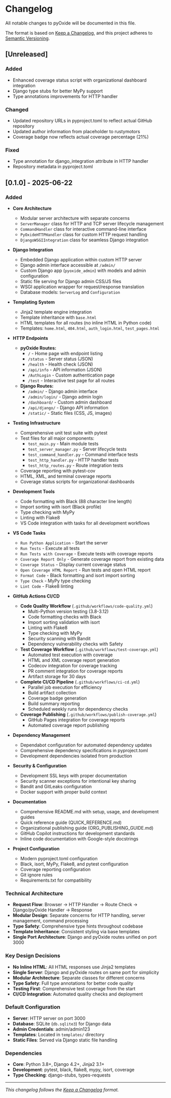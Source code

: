 # Changelog

All notable changes to pyOxide will be documented in this file.

The format is based on [Keep a Changelog](https://keepachangelog.com/en/1.0.0/),
and this project adheres to [Semantic Versioning](https://semver.org/spec/v2.0.0.html).

## [Unreleased]

### Added
- Enhanced coverage status script with organizational dashboard integration
- Django type stubs for better MyPy support
- Type annotations improvements for HTTP handler

### Changed
- Updated repository URLs in pyproject.toml to reflect actual GitHub repository
- Updated author information from placeholder to rustymotors
- Coverage badge now reflects actual coverage percentage (21%)

### Fixed
- Type annotation for django_integration attribute in HTTP handler
- Repository metadata in pyproject.toml

## [0.1.0] - 2025-06-22

### Added
- **Core Architecture**
  - Modular server architecture with separate concerns
  - `ServerManager` class for HTTP and TCP server lifecycle management
  - `CommandHandler` class for interactive command-line interface
  - `PyOxideHTTPHandler` class for custom HTTP request handling
  - `DjangoWSGIIntegration` class for seamless Django integration

- **Django Integration**
  - Embedded Django application within custom HTTP server
  - Django admin interface accessible at `/admin/`
  - Custom Django app (`pyoxide_admin`) with models and admin configuration
  - Static file serving for Django admin CSS/JS files
  - WSGI application wrapper for request/response translation
  - Database models: `ServerLog` and `Configuration`

- **Templating System**
  - Jinja2 template engine integration
  - Template inheritance with `base.html`
  - HTML templates for all routes (no inline HTML in Python code)
  - Templates: `home.html`, `404.html`, `auth_login.html`, `test_pages.html`

- **HTTP Endpoints**
  - **pyOxide Routes:**
    - `/` - Home page with endpoint listing
    - `/status` - Server status (JSON)
    - `/health` - Health check (JSON)
    - `/api/info` - API information (JSON)
    - `/AuthLogin` - Custom authentication page
    - `/test` - Interactive test page for all routes
  - **Django Routes:**
    - `/admin/` - Django admin interface
    - `/admin/login/` - Django admin login
    - `/dashboard/` - Custom admin dashboard
    - `/api/django/` - Django API information
    - `/static/` - Static files (CSS, JS, images)

- **Testing Infrastructure**
  - Comprehensive unit test suite with pytest
  - Test files for all major components:
    - `test_main.py` - Main module tests
    - `test_server_manager.py` - Server lifecycle tests
    - `test_command_handler.py` - Command interface tests
    - `test_http_handler.py` - HTTP handler tests
    - `test_http_routes.py` - Route integration tests
  - Coverage reporting with pytest-cov
  - HTML, XML, and terminal coverage reports
  - Coverage status scripts for organizational dashboards

- **Development Tools**
  - Code formatting with Black (88 character line length)
  - Import sorting with isort (Black profile)
  - Type checking with MyPy
  - Linting with Flake8
  - VS Code integration with tasks for all development workflows

- **VS Code Tasks**
  - `Run Python Application` - Start the server
  - `Run Tests` - Execute all tests
  - `Run Tests with Coverage` - Execute tests with coverage reports
  - `Coverage Report Only` - Generate coverage report from existing data
  - `Coverage Status` - Display current coverage status
  - `Open Coverage HTML Report` - Run tests and open HTML report
  - `Format Code` - Black formatting and isort import sorting
  - `Type Check` - MyPy type checking
  - `Lint Code` - Flake8 linting

- **GitHub Actions CI/CD**
  - **Code Quality Workflow** (`.github/workflows/code-quality.yml`)
    - Multi-Python version testing (3.8-3.12)
    - Code formatting checks with Black
    - Import sorting validation with isort
    - Linting with Flake8
    - Type checking with MyPy
    - Security scanning with Bandit
    - Dependency vulnerability checks with Safety
  - **Test Coverage Workflow** (`.github/workflows/test-coverage.yml`)
    - Automated test execution with coverage
    - HTML and XML coverage report generation
    - Codecov integration for coverage tracking
    - PR comment integration for coverage reports
    - Artifact storage for 30 days
  - **Complete CI/CD Pipeline** (`.github/workflows/ci-cd.yml`)
    - Parallel job execution for efficiency
    - Build artifact collection
    - Coverage badge generation
    - Build summary reporting
    - Scheduled weekly runs for dependency checks
  - **Coverage Publishing** (`.github/workflows/publish-coverage.yml`)
    - GitHub Pages integration for coverage reports
    - Automated coverage report publishing

- **Dependency Management**
  - Dependabot configuration for automated dependency updates
  - Comprehensive dependency specifications in pyproject.toml
  - Development dependencies isolated from production

- **Security & Configuration**
  - Development SSL keys with proper documentation
  - Security scanner exceptions for intentional key sharing
  - Bandit and GitLeaks configuration
  - Docker support with proper build context

- **Documentation**
  - Comprehensive README.md with setup, usage, and development guides
  - Quick reference guide (QUICK_REFERENCE.md)
  - Organizational publishing guide (ORG_PUBLISHING_GUIDE.md)
  - GitHub Copilot instructions for development standards
  - Inline code documentation with Google-style docstrings

- **Project Configuration**
  - Modern pyproject.toml configuration
  - Black, isort, MyPy, Flake8, and pytest configuration
  - Coverage reporting configuration
  - Git ignore rules
  - Requirements.txt for compatibility

### Technical Architecture

- **Request Flow**: Browser → HTTP Handler → Route Check → Django/pyOxide Handler → Response
- **Modular Design**: Separate concerns for HTTP handling, server management, command processing
- **Type Safety**: Comprehensive type hints throughout codebase
- **Template Inheritance**: Consistent styling via base templates
- **Single Port Architecture**: Django and pyOxide routes unified on port 3000

### Key Design Decisions

- **No Inline HTML**: All HTML responses use Jinja2 templates
- **Single Server**: Django and pyOxide routes on same port for simplicity
- **Modular Architecture**: Separate classes for different concerns
- **Type Safety**: Full type annotations for better code quality
- **Testing First**: Comprehensive test coverage from the start
- **CI/CD Integration**: Automated quality checks and deployment

### Default Configuration

- **Server**: HTTP server on port 3000
- **Database**: SQLite (`db.sqlite3`) for Django data
- **Admin Credentials**: admin/admin123
- **Templates**: Located in `templates/` directory
- **Static Files**: Served via Django static file handling

### Dependencies

- **Core**: Python 3.8+, Django 4.2+, Jinja2 3.1+
- **Development**: pytest, black, flake8, mypy, isort, coverage
- **Type Checking**: django-stubs, types-requests

---

*This changelog follows the [Keep a Changelog](https://keepachangelog.com/en/1.0.0/) format.*
